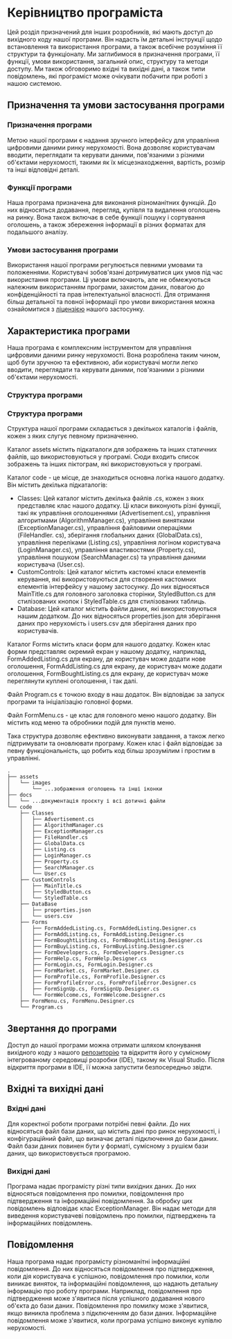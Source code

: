 # Керівництво програміста

Цей розділ призначений для інших розробників, які мають доступ до вихідного коду нашої програми. Він надасть їм детальні інструкції щодо встановлення та використання програми, а також всебічне розуміння її структури та функціоналу. Ми заглибимося в призначення програми, її функції, умови використання, загальний опис, структуру та методи доступу. Ми також обговоримо вхідні та вихідні дані, а також типи повідомлень, які програміст може очікувати побачити при роботі з нашою системою.

## Призначення та умови застосування програми

### Призначення програми

Метою нашої програми є надання зручного інтерфейсу для управління цифровими даними ринку нерухомості. Вона дозволяє користувачам вводити, переглядати та керувати даними, пов'язаними з різними об'єктами нерухомості, такими як їх місцезнаходження, вартість, розмір та інші відповідні деталі.

### Функції програми

Наша програма призначена для виконання різноманітних функцій. До них відносяться додавання, перегляд, купівля та видалення оголошень на ринку. Вона також включає в себе функції пошуку і сортування оголошень, а також збереження інформації в різних форматах для подальшого аналізу.

### Умови застосування програми

Використання нашої програми регулюється певними умовами та положеннями. Користувачі зобов'язані дотримуватися цих умов під час використання програми. Ці умови включають, але не обмежуються належним використанням програми, захистом даних, повагою до конфіденційності та прав інтелектуальної власності. Для отримання більш детальної та повної інформації про умови використання можна ознайомитися з [ліцензією](https://github.com/amaiboy/digital-real-estate-market-course-project/blob/main/LICENSE) нашого застосунку.

## Характеристика програми

Наша програма є комплексним інструментом для управління цифровими даними ринку нерухомості. Вона розроблена таким чином, щоб бути зручною та ефективною, аби користувачі могли легко вводити, переглядати та керувати даними, пов'язаними з різними об'єктами нерухомості.

### Структура програми

### Структура програми

Структура нашої програми складається з декількох каталогів і файлів, кожен з яких слугує певному призначенню.

Каталог assets містить підкаталоги для зображень та інших статичних файлів, що використовуються у програмі. Сюди входить список зображень та інших піктограм, які використовуються у програмі.

Каталог code - це місце, де знаходиться основна логіка нашого додатку. Він містить декілька підкаталогів:

- Classes: Цей каталог містить декілька файлів .cs, кожен з яких представляє клас нашого додатку. Ці класи виконують різні функції, такі як управління оголошеннями (Advertisement.cs), управління алгоритмами (AlgorithmManager.cs), управління винятками (ExceptionManager.cs), управління файловими операціями (FileHandler. cs), зберігання глобальних даних (GlobalData.cs), управління переліками (Listing.cs), управління логіном користувача (LoginManager.cs), управління властивостями (Property.cs), управління пошуком (SearchManager.cs) та управління даними користувача (User.cs).
- CustomControls: Цей каталог містить кастомні класи елементів керування, які використовуються для створення кастомних елементів інтерфейсу у нашому застосунку. До них відносяться MainTitle.cs для головного заголовка сторінки, StyledButton.cs для стилізованих кнопок і StyledTable.cs для стилізованих таблиць.
- Database: Цей каталог містить файли даних, які використовуються нашим додатком. До них відносяться properties.json для зберігання даних про нерухомість і users.csv для зберігання даних про користувачів.

Каталог Forms містить класи форм для нашого додатку. Кожен клас форми представляє окремий екран у нашому додатку, наприклад, FormAddedListing.cs для екрану, де користувач може додати нове оголошення, FormAddListing.cs для екрану, де користувач може додати оголошення, FormBoughtListing.cs для екрану, де користувач може переглянути куплені оголошення, і так далі.

Файл Program.cs є точкою входу в наш додаток. Він відповідає за запуск програми та ініціалізацію головної форми.

Файл FormMenu.cs - це клас для головного меню нашого додатку. Він містить код меню та обробники подій для пунктів меню.

Така структура дозволяє ефективно виконувати завдання, а також легко підтримувати та оновлювати програму. Кожен клас і файл відповідає за певну функціональність, що робить код більш зрозумілим і простим в управлінні.

```
.
├── assets
│   └── images
│       └── ...зображення оголошень та інші іконки
├── docs
│   └── ...документація проєкту і всі дотичні файли
└── code
    ├── Classes
    │   ├── Advertisement.cs
    │   ├── AlgorithmManager.cs
    │   ├── ExceptionManager.cs
    │   ├── FileHandler.cs
    │   ├── GlobalData.cs
    │   ├── Listing.cs
    │   ├── LoginManager.cs
    │   ├── Property.cs
    │   ├── SearchManager.cs
    │   └── User.cs
    ├── CustomControls
    │   ├── MainTitle.cs
    │   ├── StyledButton.cs
    │   └── StyledTable.cs
    ├── DataBase
    │   ├── properties.json
    │   └── users.csv
    ├── Forms
    │   ├── FormAddedListing.cs, FormAddedListing.Designer.cs
    │   ├── FormAddListing.cs, FormAddListing.Designer.cs
    │   ├── FormBoughtListing.cs, FormBoughtListing.Designer.cs
    │   ├── FormBuyListing.cs, FormBuyListing.Designer.cs
    │   ├── FormDevelopers.cs, FormDevelopers.Designer.cs
    │   ├── FormHelp.cs, FormHelp.Designer.cs
    │   ├── FormLogin.cs, FormLogin.Designer.cs
    │   ├── FormMarket.cs, FormMarket.Designer.cs
    │   ├── FormProfile.cs, FormProfile.Designer.cs
    │   ├── FormProfileError.cs, FormProfileError.Designer.cs
    │   ├── FormSignUp.cs, FormSignUp.Designer.cs
    │   └── FormWelcome.cs, FormWelcome.Designer.cs
    ├── FormMenu.cs, FormMenu.Designer.cs
    └── Program.cs
```

## Звертання до програми

Доступ до нашої програми можна отримати шляхом клонування вихідного коду з нашого [репозиторію](https://github.com/amaiboy/digital-real-estate-market-course-project) та відкриття його у сумісному інтегрованому середовищі розробки (IDE), такому як Visual Studio. Після відкриття програми в IDE, її можна запустити безпосередньо звідти.

## Вхідні та вихідні дані

### Вхідні дані

Для коректної роботи програми потрібні певні файли. До них відносяться файл бази даних, що містить дані про ринок нерухомості, і конфігураційний файл, що визначає деталі підключення до бази даних. Файл бази даних повинен бути у форматі, сумісному з рушієм бази даних, що використовується програмою.

### Вихідні дані

Програма надає програмісту різні типи вихідних даних. До них відносяться повідомлення про помилки, повідомлення про підтвердження та інформаційні повідомлення. За обробку цих повідомлень відповідає клас ExceptionManager. Він надає методи для виведення користувачеві повідомлень про помилки, підтверджень та інформаційних повідомлень.

## Повідомлення

Наша програма надає програмісту різноманітні інформаційні повідомлення. До них відносяться повідомлення про підтвердження, коли дія користувача є успішною, повідомлення про помилки, коли виникає виняток, та інформаційні повідомлення, що надають детальну інформацію про роботу програми. Наприклад, повідомлення про підтвердження може з'явитися після успішного додавання нового об'єкта до бази даних. Повідомлення про помилку може з'явитися, якщо виникла проблема з підключенням до бази даних. Інформаційне повідомлення може з'явитися, коли програма успішно виконує купівлю нерухомості.
